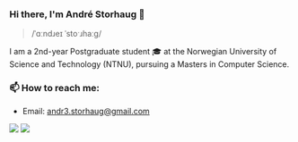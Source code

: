 ### Hi there, I'm André Storhaug 👋

> /ˈɑːndɹeɪ ˈstoˑɹhaːg/

<!--
**andstor/andstor** is a ✨ _special_ ✨ repository because its `README.md` (this file) appears on your GitHub profile.

Here are some ideas to get you started:

- 🔭 I’m currently working on ...
- 🌱 I’m currently learning ...
- 👯 I’m looking to collaborate on ...
- 🤔 I’m looking for help with ...
- 💬 Ask me about ...
- 📫 How to reach me: ...
- 😄 Pronouns: ...
- ⚡ Fun fact: ...
-->

I am a 2nd-year Postgraduate student 🎓 at the Norwegian University of Science and Technology (NTNU), pursuing a Masters in Computer Science.

### 📫 How to reach me:

- Email: [andr3.storhaug@gmail.com](mailto:andr3.storhaug@gmail.com)

![](https://img.shields.io/github/followers/andstor?style=social)
![](https://komarev.com/ghpvc/?username=andstor)

